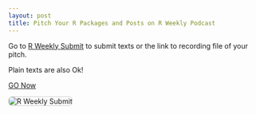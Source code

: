 ```yaml
---
layout: post
title: Pitch Your R Packages and Posts on R Weekly Podcast
---
```


Go to [R Weekly Submit](https://rweekly.org/submit) to submit texts or the link to recording file of your pitch.

Plain texts are also Ok!

[GO Now](https://rweekly.org/submit)

<p><img style="border: 0.01px solid #ccc;border-radius: 7px 7px 7px 7px;-moz-border-radius: 7px 7px 7px 7px;-webkit-border-radius: 7px 7px 7px 7px;" src="https://raw.githubusercontent.com/rweekly/image/master/2017-03/pitch.png" alt="R Weekly Submit"></p>